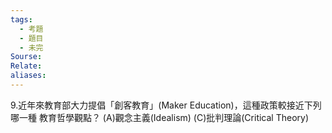 ```yaml
---
tags:
  - 考題
  - 題目
  - 未完
Sourse:
Relate: 
aliases:
---
```

9.近年來教育部大力提倡「創客教育」(Maker Education)，這種政策較接近下列哪一種 教育哲學觀點？ 
(A)觀念主義(Idealism) 
(C)批判理論(Critical Theory) 
